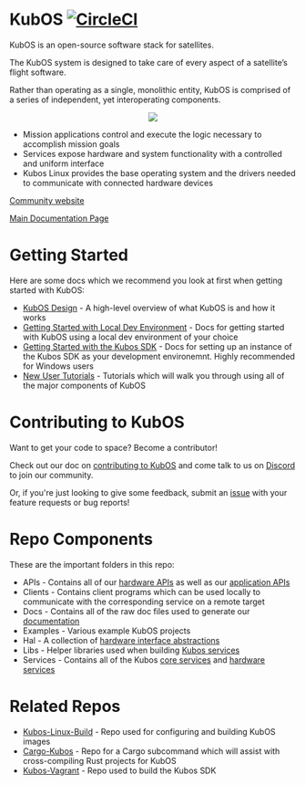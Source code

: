 KubOS
[![CircleCI](https://circleci.com/gh/kubos/kubos.svg?style=svg)](https://circleci.com/gh/kubos/kubos)
=========

KubOS is an open-source software stack for satellites.

The KubOS system is designed to take care of every aspect of a satellite’s flight
software.

Rather than operating as a single, monolithic entity, KubOS is comprised of a series
of independent, yet interoperating components.

<p align="center">
<img src="docs/images/architecture_stack.png">
</p>

- Mission applications control and execute the logic necessary to accomplish mission goals
- Services expose hardware and system functionality with a controlled and uniform interface
- Kubos Linux provides the base operating system and the drivers needed to communicate with connected hardware devices

[Community website](https://kubos-preservation-group.github.io/)

[Main Documentation Page](https://kubos-preservation-group.github.io/kubos/)

# Getting Started

Here are some docs which we recommend you look at first when getting started with KubOS:

- [KubOS Design](https://docs.kubos.com/latest/kubos-design.html) - A high-level
  overview of what KubOS is and how it works
- [Getting Started with Local Dev Environment](https://docs.kubos.com/latest/getting-started/index.html) -
  Docs for getting started with KubOS using a local dev environment of your choice
- [Getting Started with the Kubos SDK](https://docs.kubos.com/latest/sdk-docs/index.html) -
  Docs for setting up an instance of the Kubos SDK as your development environemnt.
  Highly recommended for Windows users
- [New User Tutorials](https://docs.kubos.com/latest/tutorials/index.html) - Tutorials
  which will walk you through using all of the major components of KubOS

# Contributing to KubOS

Want to get your code to space? Become a contributor!

Check out our doc on [contributing to KubOS](https://docs.kubos.com/latest/contributing/contribution-process.html)
and come talk to us on [Discord](https://kubos-preservation-group.github.io/DiscordRedirect) to join our community.

Or, if you're just looking to give some feedback,
submit an [issue](https://github.com/kubos/kubos/issues) with your feature requests or bug reports!

# Repo Components

These are the important folders in this repo:

- APIs - Contains all of our [hardware APIs](https://docs.kubos.com/latest/deep-dive/apis/device-api/index.html)
  as well as our [application APIs](https://docs.kubos.com/1.21.0/ecosystem/apps/app-guide.html#apis)
- Clients - Contains client programs which can be used locally to communicate with the
  corresponding service on a remote target
- Docs - Contains all of the raw doc files used to generate our [documentation](https://kubos-preservation-group.github.io/kubos/)
- Examples - Various example KubOS projects
- Hal - A collection of [hardware interface abstractions](https://docs.kubos.com/1.21.0/deep-dive/apis/kubos-hal/index.html)
- Libs - Helper libraries used when building [Kubos services](https://docs.kubos.com/1.21.0/deep-dive/apis/kubos-libs.html)
- Services - Contains all of the Kubos [core services](https://docs.kubos.com/1.21.0/ecosystem/services/core-services.html)
  and [hardware services](https://docs.kubos.com/1.21.0/ecosystem/services/hardware-services.html)

# Related Repos

- [Kubos-Linux-Build](https://github.com/kubos/kubos-linux-build) - Repo used for
  configuring and building KubOS images
- [Cargo-Kubos](https://github.com/kubos/cargo-kubos) - Repo for a Cargo subcommand
  which will assist with cross-compiling Rust projects for KubOS
- [Kubos-Vagrant](https://github.com/kubos/kubos-vagrant) - Repo used to build the
  Kubos SDK

